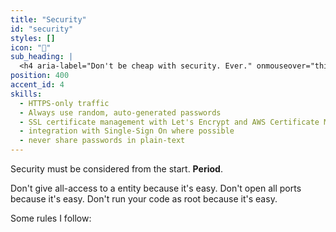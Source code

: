 ```yaml
---
title: "Security"
id: "security"
styles: []
icon: "🔐"
sub_heading: |
  <h4 aria-label="Don't be cheap with security. Ever." onmouseover="this.textContent='Don\'t be cheap with security. Ever.';" onmouseout="this.textContent='◼︎◼︎◼︎◼︎◼︎ ◼︎◼︎ ◼︎◼︎◼︎◼︎◼︎ ◼︎◼︎◼︎◼︎ ◼︎◼︎◼︎◼︎◼︎◼︎◼︎◼︎◼︎ ◼︎◼︎◼︎◼︎◼︎';" style="font-family:monospace; min-height:4rem;">◼︎◼︎◼︎◼︎◼︎ ◼︎◼︎ ◼︎◼︎◼︎◼︎◼︎ ◼︎◼︎◼︎◼︎ ◼︎◼︎◼︎◼︎◼︎◼︎◼︎◼︎◼︎ ◼︎◼︎◼︎◼︎◼︎</h4>
position: 400
accent_id: 4
skills:
  - HTTPS-only traffic
  - Always use random, auto-generated passwords
  - SSL certificate management with Let's Encrypt and AWS Certificate Manager
  - integration with Single-Sign On where possible
  - never share passwords in plain-text
---
```


Security must be considered from the start. **Period**.

Don't give all-access to a entity because it's easy. Don't open all ports because it's easy. Don't run your code as root because it's easy.

Some rules I follow:
